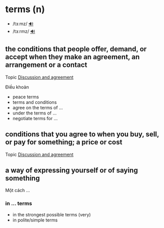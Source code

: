 # terms (n)

- /tɜːmz/ [🔊](https://www.oxfordlearnersdictionaries.com/media/english/uk_pron/t/ter/terms/terms__gb_1.mp3)
- /tɜːrmz/ [🔊](https://www.oxfordlearnersdictionaries.com/media/english/us_pron/t/ter/terms/terms__us_1.mp3)

## the conditions that people offer, demand, or accept when they make an agreement, an arrangement or a contact

Topic [Discussion and agreement](../topics/discussion-and-agreement.md#discussion--agreement)

Điều khoản

- peace terms
- terms and conditions
- agree on the terms of ...
- under the terms of ...
- negotiate terms for ...
 
## conditions that you agree to when you buy, sell, or pay for something; a price or cost

Topic [Discussion and agreement](../topics/discussion-and-agreement.md#discussion--agreement)

## a way of expressing yourself or of saying something

Một cách ...

### in ... terms

- in the strongest possible terms (very)
- in polite/simple terms